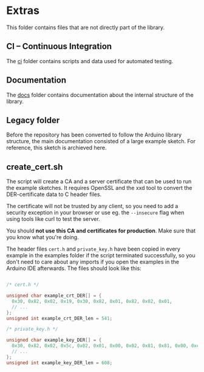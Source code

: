 # Extras

This folder contains files that are not directly part of the library.

## CI – Continuous Integration

The [ci](ci) folder contains scripts and data used for automated testing.

## Documentation

The [docs](docs/) folder contains documentation about the internal structure
of the library.

## Legacy folder

Before the repository has been converted to follow the Arduino library
structure, the main documentation consisted of a large example sketch.
For reference, this sketch is archieved here.

## create_cert.sh

The script will create a CA and a server certificate that can be used to
run the example sketches. It requires OpenSSL and the xxd tool to convert
the DER-certificate data to C header files.

The certificate will not be trusted by any client, so you need to add a
security exception in your browser or use eg. the `--insecure` flag when
using tools like curl to test the server.

You should **not use this CA and certificates for production**. Make sure
that you know what you're doing.

The header files `cert.h` and `private_key.h` have been copied in every
example in the examples folder if the script terminated successfully, so you
don't need to care about any imports if you open the examples in the Arduino IDE
afterwards. The files should look like this:

```C++

/* cert.h */

unsigned char example_crt_DER[] = {
  0x30, 0x82, 0x02, 0x19, 0x30, 0x82, 0x01, 0x82, 0x02, 0x01,
  // ...
};
unsigned int example_crt_DER_len = 541;

/* private_key.h */

unsigned char example_key_DER[] = {
  0x30, 0x82, 0x02, 0x5c, 0x02, 0x01, 0x00, 0x02, 0x81, 0x81, 0x00, 0xe1,
  // ...
};
unsigned int example_key_DER_len = 608;

```

